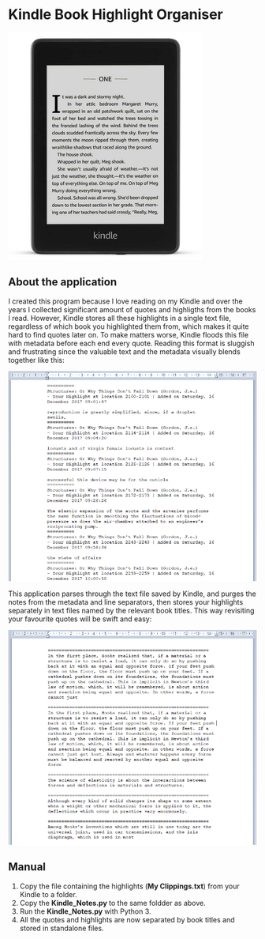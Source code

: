 # Kindle Book Highlight Organiser

![Raw Note](/Images/Kindle.PNG)

## About the application
I created this program because I love reading on my Kindle and over the years I collected significant amount of quotes and highligths from the books I read. However, Kindle stores all these highlights in a single text file, regardless of which book you highlighted them from, which makes it quite hard to find quotes later on. To make matters worse, Kindle floods this file with metadata before each end every quote. Reading this format is sluggish and frustrating since the valuable text and the metadata visually blends together like this:

![Raw Note](/Images/Kindle_Notes_Raw.PNG)

This application parses through the text file saved by Kindle, and purges the notes from the metadata and line separators, then stores your highlights separately in text files named by the relevant book titles. This way revisiting your favourite quotes will be swift and easy:

![Raw Note](/Images/Kindle_Notes_Purged.PNG)

## Manual
1. Copy the file containing the highlights (**__My Clippings.txt__**) from your Kindle to a folder.
2. Copy the **__Kindle_Notes.py__** to the same foldder as above.
3. Run the **__Kindle_Notes.py__** with Python 3.
4. All the quotes and highlights are now separated by book titles and stored in standalone files.

